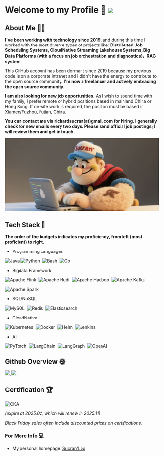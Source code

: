 # Welcome to my Profile 👋 ![](https://komarev.com/ghpvc/?username=Sucran&color=green)

## About Me 👨‍💻

**I've been working with technology since 2019**, and during this time I worked with the most diverse types of projects like: **Distributed Job Scheduling Systems, CloudNative Streaming Lakehouse Systems, Big Data Platforms (with a focus on job orchestration and diagnostics)，RAG system**.

This GitHub account has been dormant since 2019 because my previous code is on a corporate intranet and I didn't have the energy to contribute to the open source community. **I'm now a freelancer and actively embracing the open source community.**

**I am also looking for new job opportunities.** As I wish to spend time with my family, I prefer remote or hybrid positions based in mainland China or Hong Kong. If on-site work is required, the position must be based in Xiamen/Fuzhou, Fujian, China.

**You can contact me via richardsucran(at)gmail.com for hiring. I generally check for new emails every two days. Please send official job postings; I will review them and get in touch.**

![](img/index.png)

## Tech Stack 🔧

**The order of the budgets indicates my proficiency, from left (most proficient) to right.**


- Programming Languages

![Java](https://img.shields.io/badge/-Java-05122A?style=flat&logo=Java&logoColor=white)
![Python](https://img.shields.io/badge/-Python-05122A?style=flat&logo=python)&nbsp;
![Bash](https://img.shields.io/badge/-Shell_Script-05122A?style=flat&logo=gnu-bash)&nbsp;
![Go](https://img.shields.io/badge/-Go-05122A?style=flat&logo=go&logoColor=white)&nbsp;

- Bigdata Framework

![Apache Flink](https://img.shields.io/badge/-Apache%20Flink-05122A?style=flat&logo=apacheflink&logoColor=white)&nbsp;
![Apache Hudi](https://img.shields.io/badge/-Apache%20Hudi-05122A?style=flat)&nbsp;
![Apache Hadoop](https://img.shields.io/badge/-Apache%20Hadoop-05122A?style=flat&logo=apachehadoop&logoColor=white)&nbsp;
![Apache Kafka](https://img.shields.io/badge/-Apache%20Kafka-05122A?style=flat&logo=apachekafka&logoColor=white)

![Apache Spark](https://img.shields.io/badge/-Apache%20Spark-05122A?style=flat&logo=apachespark&logoColor=white)&nbsp;

- SQL/NoSQL

![MySQL](https://img.shields.io/badge/-MySQL-05122A?style=flat&logo=mysql&logoColor=white)&nbsp;
![Redis](https://img.shields.io/badge/-Redis-05122A?style=flat&logo=redis&logoColor=white)&nbsp;
![Elasticsearch](https://img.shields.io/badge/-Elasticsearch-05122A?style=flat&logo=elasticsearch&logoColor=white)

- CloudNative

![Kubernetes](https://img.shields.io/badge/-Kubernetes-05122A?style=flat&logo=kubernetes&logoColor=white)&nbsp;
![Docker](https://img.shields.io/badge/-Docker-05122A?style=flat&logo=docker&logoColor=white)&nbsp;
![Helm](https://img.shields.io/badge/-Helm-05122A?style=flat&logo=helm&logoColor=white)&nbsp;
![Jenkins](https://img.shields.io/badge/-Jenkins-05122A?style=flat&logo=jenkins&logoColor=white)

- AI

![PyTorch](https://img.shields.io/badge/-PyTorch-05122A?style=flat&logo=pytorch&logoColor=white)&nbsp;
![LangChain](https://img.shields.io/badge/-LangChain-05122A?style=flat)&nbsp;
![LangGraph](https://img.shields.io/badge/-LangGraph-05122A?style=flat)&nbsp;
![OpenAI](https://img.shields.io/badge/-OpenAI-05122A?style=flat&logo=openai&logoColor=white)

## Github Overview 🌞

<a href="https://github.com/anuraghazra/github-readme-stats">
  <img height="180em" src="https://github-readme-stats.vercel.app/api?username=Sucran&count_private=true&show_icons=true&theme=buefy&bg_color=40,FFFFFF,DDDDFF" />
  <img height="180em" src="https://github-readme-stats.vercel.app/api/top-langs/?username=Sucran&hide=html,javascript,CSS,jupyter%20notebook&bg_color=40,FFFFFF,EEEEFF&layout=compact" />
</a>

## Certification 🏆

<!-- 请将下面的链接替换为您的 CKA 认证验证链接 -->
![CKA](https://img.shields.io/badge/Certified%20Kubernetes%20Administrator-326CE5?style=for-the-badge&logo=kubernetes&logoColor=white)

*(expire at 2025.02, which will renew in 2025.11)*

*Black Friday sales often include discounted prices on certifications.*

### For More Info 💻
- My personal homepage: [Sucran'Log](https://sucran.github.io)



